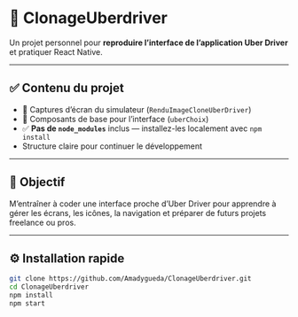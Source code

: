 # 🚗 ClonageUberdriver

Un projet personnel pour **reproduire l’interface de l’application Uber Driver** et pratiquer React Native.

---

## ✅ Contenu du projet

- 📸 Captures d’écran du simulateur (`RenduImageCloneUberDriver`)
- 📁 Composants de base pour l’interface (`uberChoix`)
- ✅ **Pas de `node_modules`** inclus — installez-les localement avec `npm install`
- Structure claire pour continuer le développement

---

## 🚀 Objectif

M’entraîner à coder une interface proche d’Uber Driver pour apprendre à gérer les écrans, les icônes, la navigation et préparer de futurs projets freelance ou pros.

---

## ⚙️ Installation rapide

```bash
git clone https://github.com/Amadygueda/ClonageUberdriver.git
cd ClonageUberdriver
npm install
npm start
